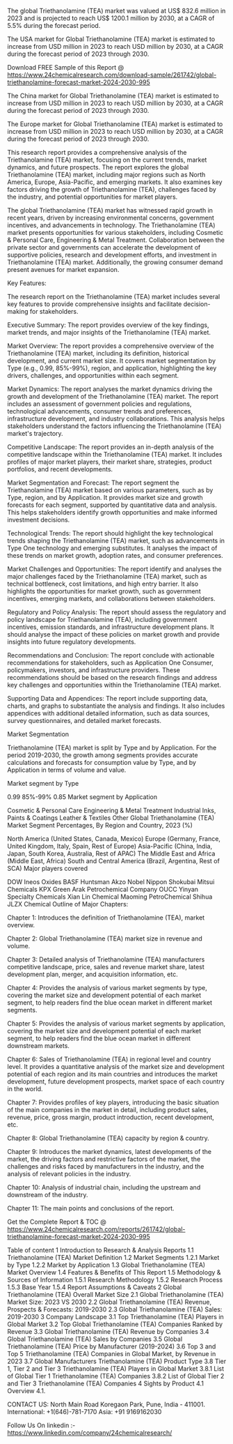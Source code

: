 The global Triethanolamine (TEA) market was valued at US$ 832.6 million in 2023 and is projected to reach US$ 1200.1 million by 2030, at a CAGR of 5.5% during the forecast period.

The USA market for Global Triethanolamine (TEA) market is estimated to increase from USD million in 2023 to reach USD million by 2030, at a CAGR during the forecast period of 2023 through 2030.

Download FREE Sample of this Report @ https://www.24chemicalresearch.com/download-sample/261742/global-triethanolamine-forecast-market-2024-2030-995

The China market for Global Triethanolamine (TEA) market is estimated to increase from USD million in 2023 to reach USD million by 2030, at a CAGR during the forecast period of 2023 through 2030.

The Europe market for Global Triethanolamine (TEA) market is estimated to increase from USD million in 2023 to reach USD million by 2030, at a CAGR during the forecast period of 2023 through 2030.

This research report provides a comprehensive analysis of the Triethanolamine (TEA) market, focusing on the current trends, market dynamics, and future prospects. The report explores the global Triethanolamine (TEA) market, including major regions such as North America, Europe, Asia-Pacific, and emerging markets. It also examines key factors driving the growth of Triethanolamine (TEA), challenges faced by the industry, and potential opportunities for market players.

The global Triethanolamine (TEA) market has witnessed rapid growth in recent years, driven by increasing environmental concerns, government incentives, and advancements in technology. The Triethanolamine (TEA) market presents opportunities for various stakeholders, including Cosmetic & Personal Care, Engineering & Metal Treatment. Collaboration between the private sector and governments can accelerate the development of supportive policies, research and development efforts, and investment in Triethanolamine (TEA) market. Additionally, the growing consumer demand present avenues for market expansion.

Key Features:

The research report on the Triethanolamine (TEA) market includes several key features to provide comprehensive insights and facilitate decision-making for stakeholders.

Executive Summary: The report provides overview of the key findings, market trends, and major insights of the Triethanolamine (TEA) market.

Market Overview: The report provides a comprehensive overview of the Triethanolamine (TEA) market, including its definition, historical development, and current market size. It covers market segmentation by Type (e.g., 0.99, 85%-99%), region, and application, highlighting the key drivers, challenges, and opportunities within each segment.

Market Dynamics: The report analyses the market dynamics driving the growth and development of the Triethanolamine (TEA) market. The report includes an assessment of government policies and regulations, technological advancements, consumer trends and preferences, infrastructure development, and industry collaborations. This analysis helps stakeholders understand the factors influencing the Triethanolamine (TEA) market's trajectory.

Competitive Landscape: The report provides an in-depth analysis of the competitive landscape within the Triethanolamine (TEA) market. It includes profiles of major market players, their market share, strategies, product portfolios, and recent developments.

Market Segmentation and Forecast: The report segment the Triethanolamine (TEA) market based on various parameters, such as by Type, region, and by Application. It provides market size and growth forecasts for each segment, supported by quantitative data and analysis. This helps stakeholders identify growth opportunities and make informed investment decisions.

Technological Trends: The report should highlight the key technological trends shaping the Triethanolamine (TEA) market, such as advancements in Type One technology and emerging substitutes. It analyses the impact of these trends on market growth, adoption rates, and consumer preferences.

Market Challenges and Opportunities: The report identify and analyses the major challenges faced by the Triethanolamine (TEA) market, such as technical bottleneck, cost limitations, and high entry barrier. It also highlights the opportunities for market growth, such as government incentives, emerging markets, and collaborations between stakeholders.

Regulatory and Policy Analysis: The report should assess the regulatory and policy landscape for Triethanolamine (TEA), including government incentives, emission standards, and infrastructure development plans. It should analyse the impact of these policies on market growth and provide insights into future regulatory developments.

Recommendations and Conclusion: The report conclude with actionable recommendations for stakeholders, such as Application One Consumer, policymakers, investors, and infrastructure providers. These recommendations should be based on the research findings and address key challenges and opportunities within the Triethanolamine (TEA) market.

Supporting Data and Appendices: The report include supporting data, charts, and graphs to substantiate the analysis and findings. It also includes appendices with additional detailed information, such as data sources, survey questionnaires, and detailed market forecasts.

Market Segmentation

Triethanolamine (TEA) market is split by Type and by Application. For the period 2019-2030, the growth among segments provides accurate calculations and forecasts for consumption value by Type, and by Application in terms of volume and value.

Market segment by Type

0.99
85%-99%
0.85
Market segment by Application

Cosmetic & Personal Care
Engineering & Metal Treatment
Industrial
Inks, Paints & Coatings
Leather & Textiles
Other
Global Triethanolamine (TEA) Market Segment Percentages, By Region and Country, 2023 (%)

North America (United States, Canada, Mexico)
Europe (Germany, France, United Kingdom, Italy, Spain, Rest of Europe)
Asia-Pacific (China, India, Japan, South Korea, Australia, Rest of APAC)
The Middle East and Africa (Middle East, Africa)
South and Central America (Brazil, Argentina, Rest of SCA)
Major players covered

DOW
Ineos Oxides
BASF
Huntsman
Akzo Nobel
Nippon Shokubai
Mitsui Chemicals
KPX Green
Arak Petrochemical Company
OUCC
Yinyan Specialty Chemicals
Xian Lin Chemical
Maoming PetroChemical Shihua
JLZX Chemical
Outline of Major Chapters:

Chapter 1: Introduces the definition of Triethanolamine (TEA), market overview.

Chapter 2: Global Triethanolamine (TEA) market size in revenue and volume.

Chapter 3: Detailed analysis of Triethanolamine (TEA) manufacturers competitive landscape, price, sales and revenue market share, latest development plan, merger, and acquisition information, etc.

Chapter 4: Provides the analysis of various market segments by type, covering the market size and development potential of each market segment, to help readers find the blue ocean market in different market segments.

Chapter 5: Provides the analysis of various market segments by application, covering the market size and development potential of each market segment, to help readers find the blue ocean market in different downstream markets.

Chapter 6: Sales of Triethanolamine (TEA) in regional level and country level. It provides a quantitative analysis of the market size and development potential of each region and its main countries and introduces the market development, future development prospects, market space of each country in the world.

Chapter 7: Provides profiles of key players, introducing the basic situation of the main companies in the market in detail, including product sales, revenue, price, gross margin, product introduction, recent development, etc.

Chapter 8: Global Triethanolamine (TEA) capacity by region & country.

Chapter 9: Introduces the market dynamics, latest developments of the market, the driving factors and restrictive factors of the market, the challenges and risks faced by manufacturers in the industry, and the analysis of relevant policies in the industry.

Chapter 10: Analysis of industrial chain, including the upstream and downstream of the industry.

Chapter 11: The main points and conclusions of the report.

Get the Complete Report & TOC @ https://www.24chemicalresearch.com/reports/261742/global-triethanolamine-forecast-market-2024-2030-995

Table of content
1 Introduction to Research & Analysis Reports
1.1 Triethanolamine (TEA) Market Definition
1.2 Market Segments
1.2.1 Market by Type
1.2.2 Market by Application
1.3 Global Triethanolamine (TEA) Market Overview
1.4 Features & Benefits of This Report
1.5 Methodology & Sources of Information
1.5.1 Research Methodology
1.5.2 Research Process
1.5.3 Base Year
1.5.4 Report Assumptions & Caveats
2 Global Triethanolamine (TEA) Overall Market Size
2.1 Global Triethanolamine (TEA) Market Size: 2023 VS 2030
2.2 Global Triethanolamine (TEA) Revenue, Prospects & Forecasts: 2019-2030
2.3 Global Triethanolamine (TEA) Sales: 2019-2030
3 Company Landscape
3.1 Top Triethanolamine (TEA) Players in Global Market
3.2 Top Global Triethanolamine (TEA) Companies Ranked by Revenue
3.3 Global Triethanolamine (TEA) Revenue by Companies
3.4 Global Triethanolamine (TEA) Sales by Companies
3.5 Global Triethanolamine (TEA) Price by Manufacturer (2019-2024)
3.6 Top 3 and Top 5 Triethanolamine (TEA) Companies in Global Market, by Revenue in 2023
3.7 Global Manufacturers Triethanolamine (TEA) Product Type
3.8 Tier 1, Tier 2 and Tier 3 Triethanolamine (TEA) Players in Global Market
3.8.1 List of Global Tier 1 Triethanolamine (TEA) Companies
3.8.2 List of Global Tier 2 and Tier 3 Triethanolamine (TEA) Companies
4 Sights by Product
4.1 Overview
4.1.

CONTACT US:
North Main Road Koregaon Park, Pune, India - 411001.
International: +1(646)-781-7170
Asia: +91 9169162030

Follow Us On linkedin :- https://www.linkedin.com/company/24chemicalresearch/
